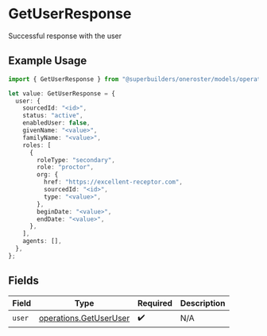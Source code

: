 # GetUserResponse

Successful response with the user

## Example Usage

```typescript
import { GetUserResponse } from "@superbuilders/oneroster/models/operations";

let value: GetUserResponse = {
  user: {
    sourcedId: "<id>",
    status: "active",
    enabledUser: false,
    givenName: "<value>",
    familyName: "<value>",
    roles: [
      {
        roleType: "secondary",
        role: "proctor",
        org: {
          href: "https://excellent-receptor.com",
          sourcedId: "<id>",
          type: "<value>",
        },
        beginDate: "<value>",
        endDate: "<value>",
      },
    ],
    agents: [],
  },
};
```

## Fields

| Field                                                            | Type                                                             | Required                                                         | Description                                                      |
| ---------------------------------------------------------------- | ---------------------------------------------------------------- | ---------------------------------------------------------------- | ---------------------------------------------------------------- |
| `user`                                                           | [operations.GetUserUser](../../models/operations/getuseruser.md) | :heavy_check_mark:                                               | N/A                                                              |